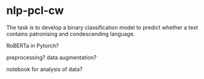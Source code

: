 # nlp-pcl-cw
The task is to develop a binary classification model to predict whether a text contains patronising and condescending language.


RoBERTa in Pytorch?

preprocessing?
data augmentation?

notebook for analysis of data?
